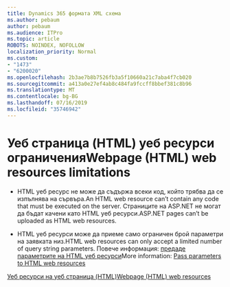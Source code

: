 ```yaml
---
title: Dynamics 365 формата XML схема
ms.author: pebaum
author: pebaum
ms.audience: ITPro
ms.topic: article
ROBOTS: NOINDEX, NOFOLLOW
localization_priority: Normal
ms.custom:
- "1473"
- "6200020"
ms.openlocfilehash: 2b3ae7b8b7526fb3a5f10660a21c7aba4f7cb020
ms.sourcegitcommit: a413a0e27ef4ab8c484fa9fccff8bbef381c8b96
ms.translationtype: MT
ms.contentlocale: bg-BG
ms.lasthandoff: 07/16/2019
ms.locfileid: "35746942"
---
```

# <a name="webpage-html-web-resources-limitations"></a><span data-ttu-id="305a2-102">Уеб страница (HTML) уеб ресурси ограничения</span><span class="sxs-lookup"><span data-stu-id="305a2-102">Webpage (HTML) web resources limitations</span></span>

* <span data-ttu-id="305a2-103">HTML уеб ресурс не може да съдържа всеки код, който трябва да се изпълнява на сървъра.</span><span class="sxs-lookup"><span data-stu-id="305a2-103">An HTML web resource can’t contain any code that must be executed on the server.</span></span> <span data-ttu-id="305a2-104">Страниците на ASP.NET не могат да бъдат качени като HTML уеб ресурси.</span><span class="sxs-lookup"><span data-stu-id="305a2-104">ASP.NET pages can’t be uploaded as HTML web resources.</span></span>

* <span data-ttu-id="305a2-105">HTML уеб ресурси може да приеме само ограничен брой параметри на заявката низ.</span><span class="sxs-lookup"><span data-stu-id="305a2-105">HTML web resources can only accept a limited number of query string parameters.</span></span> <span data-ttu-id="305a2-106">Повече информация: [предаде параметрите на HTML уеб ресурси](https://docs.microsoft.com/en-us/dynamics365/customer-engagement/developer/webpage-html-web-resources#BKMK_PassingParametersToWebResources)</span><span class="sxs-lookup"><span data-stu-id="305a2-106">More information: [Pass parameters to HTML web resources](https://docs.microsoft.com/en-us/dynamics365/customer-engagement/developer/webpage-html-web-resources#BKMK_PassingParametersToWebResources)</span></span>

[<span data-ttu-id="305a2-107">Уеб ресурси на уеб страница (HTML)</span><span class="sxs-lookup"><span data-stu-id="305a2-107">Webpage (HTML) web resources</span></span>](https://docs.microsoft.com/dynamics365/customer-engagement/developer/webpage-html-web-resources)
